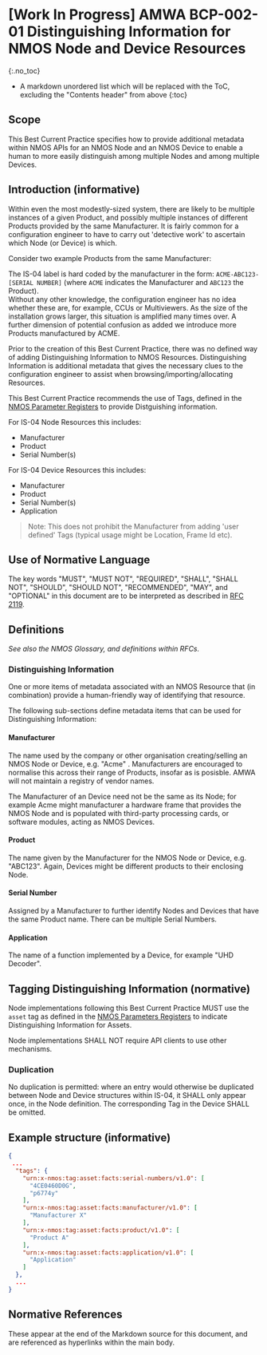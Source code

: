 # \[Work In Progress\] AMWA BCP-002-01 Distinguishing Information for NMOS Node and Device Resources
{:.no_toc}

- A markdown unordered list which will be replaced with the ToC, excluding the "Contents header" from above
{:toc}

## Scope

This Best Current Practice specifies how to provide additional metadata within NMOS APIs for an NMOS Node and an NMOS Device to enable a human to more easily distinguish among multiple Nodes and among multiple Devices.

## Introduction (informative)

Within even the most modestly-sized system, there are likely to be multiple instances of a given Product, and possibly multiple instances of different Products provided by the same Manufacturer.
It is fairly common for a configuration engineer to have to carry out 'detective work' to ascertain which Node (or Device) is which.

Consider two example Products from the same Manufacturer:

The IS-04 label is hard coded by the manufacturer in the form: `ACME-ABC123-[SERIAL NUMBER]` (where `ACME` indicates the Manufacturer and `ABC123` the Product).  
Without any other knowledge, the configuration engineer has no idea whether these are, for example, CCUs or Multiviewers.
As the size of the installation grows larger, this situation is amplified many times over. A further dimension of potential confusion as added we introduce more Products manufactured by ACME.

Prior to the creation of this Best Current Practice, there was no defined way of adding Distinguishing Information to NMOS Resources. Distinguishing Information is additional metadata that gives the necessary clues to the configuration engineer to assist when browsing/importing/allocating Resources.  

This Best Current Practice recommends the use of Tags, defined in the [NMOS Parameter Registers][NPR] to provide Distguishing information.

For IS-04 Node Resources this includes:

- Manufacturer
- Product
- Serial Number(s)

For IS-04 Device Resources this includes:

- Manufacturer
- Product
- Serial Number(s)
- Application

> Note: This does not prohibit the Manufacturer from adding 'user defined' Tags (typical usage might be Location, Frame Id etc).

## Use of Normative Language

The key words "MUST", "MUST NOT", "REQUIRED", "SHALL", "SHALL NOT", "SHOULD", "SHOULD NOT", "RECOMMENDED", "MAY", and "OPTIONAL" in this document are to be interpreted as described in [RFC 2119][RFC-2119].

## Definitions

_See also the NMOS Glossary, and definitions within RFCs._

### Distinguishing Information

One or more items of metadata associated with an NMOS Resource that (in combination) provide a human-friendly way of identifying that resource.

The following sub-sections define metadata items that can be used for Distinguishing Information:

#### Manufacturer

The name used by the company or other organisation creating/selling an NMOS Node or Device, e.g. "Acme" . Manufacturers are encouraged to normalise this across their range of Products, insofar as is posisble. AMWA will not maintain a registry of vendor names.

The Manufacturer of an Device need not be the same as its Node; for example Acme might manufacturer a hardware frame that provides the NMOS Node and is populated with third-party processing cards, or software modules, acting as NMOS Devices.

#### Product

The name given by the Manufacturer for the NMOS Node or Device, e.g. "ABC123". Again, Devices might be different products to their enclosing Node.

#### Serial Number

Assigned by a Manufacturer to further identify Nodes and Devices that have the same Product name. There can be multiple Serial Numbers.

#### Application

The name of a function implemented by a Device, for example "UHD Decoder".

## Tagging Distinguishing Information (normative)

Node implementations following this Best Current Practice MUST use the `asset` tag as defined in the [NMOS Parameters Registers][NPR-TAGS-ASSET] to indicate Distinguishing Information for Assets.

Node implementations SHALL NOT require API clients to use other mechanisms.

### Duplication

No duplication is permitted: where an entry would otherwise be duplicated between Node and Device structures within IS-04, it SHALL only appear once, in the Node definition. The corresponding Tag in the Device SHALL be omitted.

## Example structure (informative)

```json
{
 ...
  "tags": {
    "urn:x-nmos:tag:asset:facts:serial-numbers/v1.0": [
      "4CE0460D0G",
      "p6774y"
    ],
    "urn:x-nmos:tag:asset:facts:manufacturer/v1.0": [
      "Manufacturer X"
    ],
    "urn:x-nmos:tag:asset:facts:product/v1.0": [
      "Product A"
    ],
    "urn:x-nmos:tag:asset:facts:application/v1.0": [
      "Application"
    ]
  },
  ...
}
```

## Normative References

These appear at the end of the Markdown source for this document, and are referenced as hyperlinks within the main body.

[RFC-2119]: https://tools.ietf.org/html/rfc2119 "Key words for use in RFCs to Indicate Requirement Levels"

[NPR-TAGS-ASSET]: https://specs.amwa.tv/nmos-parameter-registers/branches/main/tags/asset.html "Asset Tags"

[NPR]: https://specs.amwa.tv/nmos-parameter-registers "NMOS Parameter Registers"

